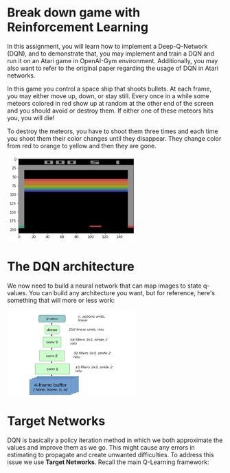 # Break down game with Reinforcement Learning
In this assignment, you will learn how to implement a Deep-Q-Network (DQN), and to demonstrate that, you may implement and train a DQN and run it on an Atari game in OpenAI-Gym environment. Additionally, you may also want to refer to the original paper regarding the usage of DQN in Atari networks. 

In this game you control a space ship that shoots bullets. At each frame, you may either move up, down, or stay still. Every once in a while some meteors colored in red show up at random at the other end of the screen and you should avoid or destroy them. If either one of these meteors hits you, you will die!

To destroy the meteors, you have to shoot them three times and each time you shoot them their color changes until they disappear. They change color from red to orange to yellow and then they are gone. 

<img src="figs/Break down.png" width="300" height="200">

# The DQN architecture
We now need to build a neural network that can map images to state q-values. You can build any architecture you want, but for reference, here's something that will more or less work:

<img src="figs/dqn_arch.png" width="300" height="200">

# Target Networks
DQN is basically a policy iteration method in which we both approximate the  values and improve them as we go. This might cause any errors in estimating to propagate and create unwanted difficulties. To address this issue we use **Target Networks**. Recall the main Q-Learning framework:

